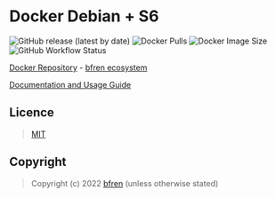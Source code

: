 # Docker Debian + S6

![GitHub release (latest by date)](https://img.shields.io/github/v/release/bfren/docker-debian-s6) ![Docker Pulls](https://img.shields.io/endpoint?url=https%3A%2F%2Fbfren.dev%2Fdocker%2Fpulls%2Fdebian-s6?) ![Docker Image Size](https://img.shields.io/endpoint?url=https%3A%2F%2Fbfren.dev%2Fdocker%2Fsize%2Fdebian-s6) ![GitHub Workflow Status](https://img.shields.io/github/workflow/status/bfren/docker-debian-s6/dev)

[Docker Repository](https://hub.docker.com/r/bfren/debian-s6) - [bfren ecosystem](https://github.com/bfren/docker)

[Documentation and Usage Guide](https://docs.bfren.dev/docker/debian-s6)

## Licence

> [MIT](https://mit.bfren.dev/2022)

## Copyright

> Copyright (c) 2022 [bfren](https://bfren.dev) (unless otherwise stated)
